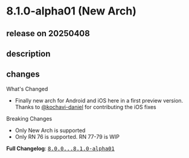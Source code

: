 # 8.1.0-alpha01 (New Arch)

## release on 20250408

## description

## changes

What's Changed

* Finally new arch for Android and iOS here in a first preview version. Thanks to <a class="user-mention notranslate" data-hovercard-type="user" data-hovercard-url="/users/kochavi-daniel/hovercard" data-octo-click="hovercard-link-click" data-octo-dimensions="link_type:self" href="https://github.com/kochavi-daniel">@kochavi-daniel</a> for contributing the iOS fixes

Breaking Changes

* Only New Arch is supported
* Only RN 76 is supported. RN 77-79 is WIP

<strong>Full Changelog</strong>: <a class="commit-link" href="https://github.com/wix/react-native-navigation/compare/8.0.0...8.1.0-alpha01"><tt>8.0.0...8.1.0-alpha01</tt></a>

